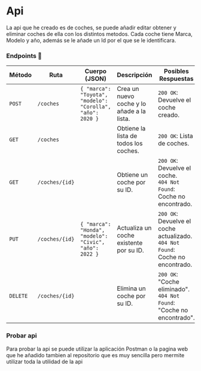# Api

La api que he creado es de coches, se puede añadir editar obtener y eliminar coches de ella con los distintos metodos.
Cada coche tiene Marca, Modelo y año, además se le añade un Id por el que se le identificara.

### Endpoints 📌

| Método  | Ruta            | Cuerpo (JSON)                                          | Descripción                                  | Posibles Respuestas |
|---------|----------------|-------------------------------------------------------|----------------------------------------------|----------------------|
| `POST`  | `/coches`       | `{ "marca": "Toyota", "modelo": "Corolla", "año": 2020 }` | Crea un nuevo coche y lo añade a la lista. | `200 OK`: Devuelve el coche creado. |
| `GET`   | `/coches`       |                                                 | Obtiene la lista de todos los coches.       | `200 OK`: Lista de coches. |
| `GET`   | `/coches/{id}`  |                                                 | Obtiene un coche por su ID.                 | `200 OK`: Devuelve el coche. <br> `404 Not Found`: Coche no encontrado. |
| `PUT`   | `/coches/{id}`  | `{ "marca": "Honda", "modelo": "Civic", "año": 2022 }` | Actualiza un coche existente por su ID.     | `200 OK`: Devuelve el coche actualizado. <br> `404 Not Found`: Coche no encontrado. |
| `DELETE`| `/coches/{id}`  |                                                  | Elimina un coche por su ID.                 | `200 OK`: "Coche eliminado". <br> `404 Not Found`: "Coche no encontrado". |

### Probar api
Para probar la api se puede utilizar la aplicación Postman o la pagina web que he añadido tambien al repositorio que es muy sencilla pero mermite utilizar toda la utilidad de la api
